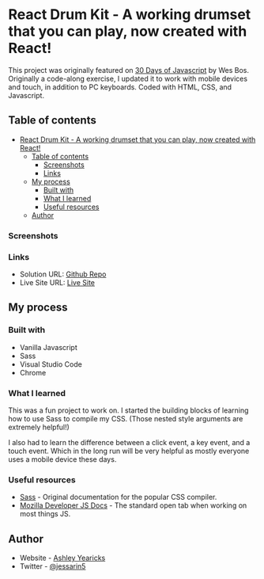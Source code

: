 # React Drum Kit - A working drumset that you can play, now created with React!

This project was originally featured on [30 Days of Javascript](https://javascript30.com) by Wes Bos. Originally a code-along exercise, I updated it to work with mobile devices and touch, in addition to PC keyboards. Coded with HTML, CSS, and Javascript. 


## Table of contents

- [React Drum Kit - A working drumset that you can play, now created with React!](#react-drum-kit---a-working-drumset-that-you-can-play-now-created-with-react)
  - [Table of contents](#table-of-contents)
    - [Screenshots](#screenshots)
    - [Links](#links)
  - [My process](#my-process)
    - [Built with](#built-with)
    - [What I learned](#what-i-learned)
    - [Useful resources](#useful-resources)
  - [Author](#author)




### Screenshots



### Links

- Solution URL: [Github Repo]()
- Live Site URL: [Live Site]()



## My process


### Built with

- Vanilla Javascript
- Sass
- Visual Studio Code
- Chrome



### What I learned

This was a fun project to work on. I started the building blocks of learning how to use Sass to compile my CSS. (Those nested style arguments are extremely helpful!) 

I also had to learn the difference between a click event, a key event, and a touch event. Which in the long run will be very helpful as mostly everyone uses a mobile device these days.



### Useful resources

- [Sass](https://sass-lang.com/) - Original documentation for the popular CSS compiler.
- [Mozilla Developer JS Docs](https://developer.mozilla.org/en-US/docs/Web/JavaScript) - The standard open tab when working on most things JS.



## Author

- Website - [Ashley Yearicks](https://yearicks.dev)
- Twitter - [@jessarin5](https://www.twitter.com/jessarin5)
